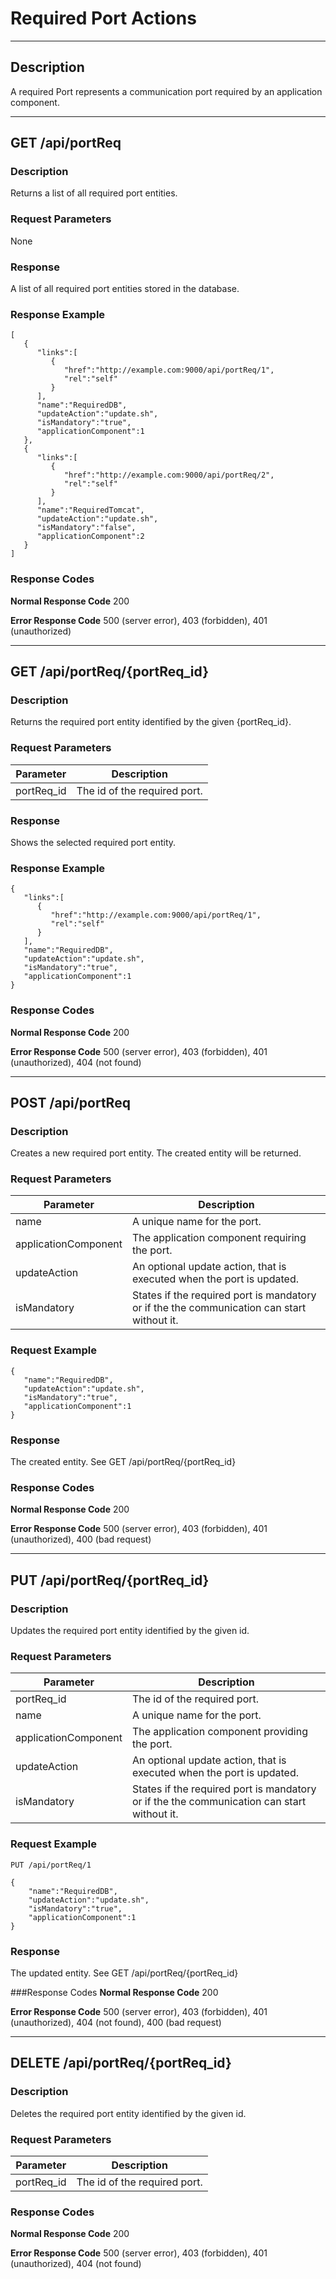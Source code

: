 # Required Port Actions
***

## Description
A required Port represents a communication port required by an application component.
***

## GET /api/portReq

### Description
Returns a list of all required port entities.

### Request Parameters
None

### Response
A list of all required port entities stored in the database.

### Response Example
```
[
   {
      "links":[
         {
            "href":"http://example.com:9000/api/portReq/1",
            "rel":"self"
         }
      ],
      "name":"RequiredDB",
      "updateAction":"update.sh",
      "isMandatory":"true",
      "applicationComponent":1
   },
   {
      "links":[
         {
            "href":"http://example.com:9000/api/portReq/2",
            "rel":"self"
         }
      ],
      "name":"RequiredTomcat",
      "updateAction":"update.sh",
      "isMandatory":"false",
      "applicationComponent":2
   }
]
```
### Response Codes

**Normal Response Code** 200

**Error Response Code** 500 (server error), 403 (forbidden), 401 (unauthorized)
***
## GET /api/portReq/{portReq_id}

### Description
Returns the required port entity identified by the given {portReq_id}.

### Request Parameters

Parameter        | Description
---------------- | -----------------------------------
portReq_id | The id of the required port.

### Response
Shows the selected required port entity.

### Response Example
```
{
   "links":[
      {
         "href":"http://example.com:9000/api/portReq/1",
         "rel":"self"
      }
   ],
   "name":"RequiredDB",
   "updateAction":"update.sh",
   "isMandatory":"true",
   "applicationComponent":1
}
```

### Response Codes

**Normal Response Code** 200

**Error Response Code** 500 (server error), 403 (forbidden), 401 (unauthorized), 404 (not found)
***
## POST /api/portReq

### Description
Creates a new required port entity. The created entity will be returned.

### Request Parameters

Parameter | Description
--------- | -------------
name                  | A unique name for the port.
applicationComponent  | The application component requiring the port.
updateAction | An optional update action, that is executed when the port is updated.
isMandatory | States if the required port is mandatory or if the the communication can start without it.

### Request Example
```
{  
   "name":"RequiredDB",
   "updateAction":"update.sh",
   "isMandatory":"true",
   "applicationComponent":1
}
```
### Response
The created entity. See GET /api/portReq/{portReq_id}

### Response Codes

**Normal Response Code** 200

**Error Response Code** 500 (server error), 403 (forbidden), 401 (unauthorized), 400 (bad request)

***

## PUT /api/portReq/{portReq_id}

### Description
Updates the required port entity identified by the given id.

### Request Parameters

Parameter        | Description
---------------- | ----------------------------------------------------------
portReq_id | The id of the required port.
name                  | A unique name for the port.
applicationComponent  | The application component providing the port.
updateAction | An optional update action, that is executed when the port is updated.
isMandatory | States if the required port is mandatory or if the the communication can start without it.

### Request Example
```
PUT /api/portReq/1
```
```
{  
    "name":"RequiredDB",
    "updateAction":"update.sh",
    "isMandatory":"true",
    "applicationComponent":1
}
```
### Response
The updated entity. See GET /api/portReq/{portReq_id}

###Response Codes
**Normal Response Code** 200

**Error Response Code** 500 (server error), 403 (forbidden), 401 (unauthorized), 404 (not found), 400 (bad request)

***

## DELETE /api/portReq/{portReq_id}

### Description
Deletes the required port entity identified by the given id.

### Request Parameters 

Parameter        | Description
---------------- | ----------------------------------------------------------
portReq_id | The id of the required port.

### Response Codes

**Normal Response Code** 200

**Error Response Code** 500 (server error), 403 (forbidden), 401 (unauthorized), 404 (not found)
